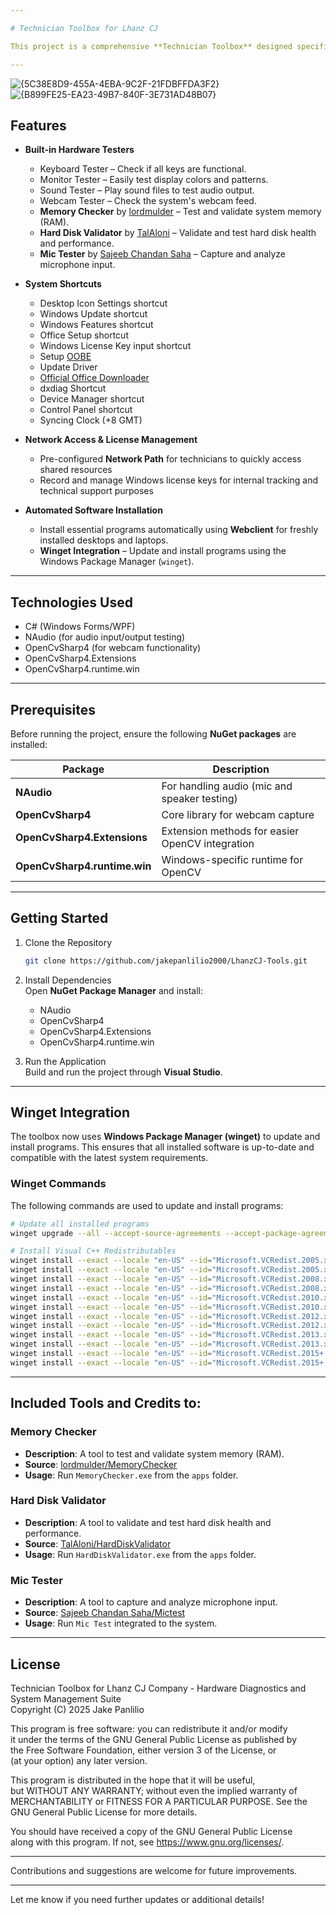 ```yaml
---

# Technician Toolbox for Lhanz CJ

This project is a comprehensive **Technician Toolbox** designed specifically for **Lhanz CJ Trading and Computer Center**. It provides technicians with a set of essential tools to test hardware components, access system settings, install necessary programs, and manage Windows configurations, all from a single application interface.

---
```

![{5C38E8D9-455A-4EBA-9C2F-21FDBFFDA3F2}](https://github.com/user-attachments/assets/94fe6a46-fa5f-488f-ad07-e2f3261ddf34)
![{B899FE25-EA23-49B7-840F-3E731AD48B07}](https://github.com/user-attachments/assets/f5bee822-1244-4c99-b5c0-47ee6885e9a4)



## Features

- **Built-in Hardware Testers**  
    - Keyboard Tester – Check if all keys are functional.  
    - Monitor Tester – Easily test display colors and patterns.  
    - Sound Tester – Play sound files to test audio output.  
    - Webcam Tester – Check the system's webcam feed.  
    - **Memory Checker** by [lordmulder](https://github.com/lordmulder/MemoryChecker) – Test and validate system memory (RAM).  
    - **Hard Disk Validator** by [TalAloni](https://github.com/TalAloni/HardDiskValidator) – Validate and test hard disk health and performance.  
    - **Mic Tester** by [Sajeeb Chandan Saha](https://github.com/sajeebchandan/MicTest) – Capture and analyze microphone input.

- **System Shortcuts**  
    - Desktop Icon Settings shortcut  
    - Windows Update shortcut  
    - Windows Features shortcut  
    - Office Setup shortcut  
    - Windows License Key input shortcut
    - Setup [OOBE](https://learn.microsoft.com/en-us/windows-hardware/customize/desktop/oobexml-in-windows-11)
    - Update Driver
    - [Official Office Downloader](https://support.microsoft.com/en-us/topic/office-deployment-tool-9fbd53e3-18a3-1aef-8cfe-e2eaeeeaaa4c)
    - dxdiag Shortcut
    - Device Manager shortcut
    - Control Panel shortcut
    - Syncing Clock (+8 GMT)

- **Network Access & License Management**  
    - Pre-configured **Network Path** for technicians to quickly access shared resources  
    - Record and manage Windows license keys for internal tracking and technical support purposes

- **Automated Software Installation**  
    - Install essential programs automatically using **Webclient** for freshly installed desktops and laptops.  
    - **Winget Integration** – Update and install programs using the Windows Package Manager (`winget`).

---

## Technologies Used

- C# (Windows Forms/WPF)
- NAudio (for audio input/output testing)
- OpenCvSharp4 (for webcam functionality)
- OpenCvSharp4.Extensions
- OpenCvSharp4.runtime.win

---

## Prerequisites

Before running the project, ensure the following **NuGet packages** are installed:

| Package | Description |
|---|---|
| **NAudio** | For handling audio (mic and speaker testing) |
| **OpenCvSharp4** | Core library for webcam capture |
| **OpenCvSharp4.Extensions** | Extension methods for easier OpenCV integration |
| **OpenCvSharp4.runtime.win** | Windows-specific runtime for OpenCV |

---

## Getting Started

1. Clone the Repository
    ```bash
    git clone https://github.com/jakepanlilio2000/LhanzCJ-Tools.git
    ```

2. Install Dependencies  
   Open **NuGet Package Manager** and install:

    - NAudio
    - OpenCvSharp4
    - OpenCvSharp4.Extensions
    - OpenCvSharp4.runtime.win

3. Run the Application  
   Build and run the project through **Visual Studio**.

---

## Winget Integration

The toolbox now uses **Windows Package Manager (winget)** to update and install programs. This ensures that all installed software is up-to-date and compatible with the latest system requirements.

### Winget Commands
The following commands are used to update and install programs:

```bash
# Update all installed programs
winget upgrade --all --accept-source-agreements --accept-package-agreements

# Install Visual C++ Redistributables
winget install --exact --locale "en-US" --id="Microsoft.VCRedist.2005.x86"
winget install --exact --locale "en-US" --id="Microsoft.VCRedist.2005.x64"
winget install --exact --locale "en-US" --id="Microsoft.VCRedist.2008.x86"
winget install --exact --locale "en-US" --id="Microsoft.VCRedist.2008.x64"
winget install --exact --locale "en-US" --id="Microsoft.VCRedist.2010.x86"
winget install --exact --locale "en-US" --id="Microsoft.VCRedist.2010.x64"
winget install --exact --locale "en-US" --id="Microsoft.VCRedist.2012.x86"
winget install --exact --locale "en-US" --id="Microsoft.VCRedist.2012.x64"
winget install --exact --locale "en-US" --id="Microsoft.VCRedist.2013.x86"
winget install --exact --locale "en-US" --id="Microsoft.VCRedist.2013.x64"
winget install --exact --locale "en-US" --id="Microsoft.VCRedist.2015+.x86"
winget install --exact --locale "en-US" --id="Microsoft.VCRedist.2015+.x64"
```

---

## Included Tools and Credits to:

### Memory Checker
- **Description**: A tool to test and validate system memory (RAM).  
- **Source**: [lordmulder/MemoryChecker](https://github.com/lordmulder/MemoryChecker)  
- **Usage**: Run `MemoryChecker.exe` from the `apps` folder.

### Hard Disk Validator
- **Description**: A tool to validate and test hard disk health and performance.  
- **Source**: [TalAloni/HardDiskValidator](https://github.com/TalAloni/HardDiskValidator)  
- **Usage**: Run `HardDiskValidator.exe` from the `apps` folder.

### Mic Tester
- **Description**: A tool to capture and analyze microphone input.
- **Source**: [Sajeeb Chandan Saha/Mictest](https://github.com/sajeebchandan/MicTest)  
- **Usage**: Run `Mic Test` integrated to the system.
---

## License

Technician Toolbox for Lhanz CJ Company - Hardware Diagnostics and System Management Suite  
Copyright (C) 2025 Jake Panlilio

This program is free software: you can redistribute it and/or modify  
it under the terms of the GNU General Public License as published by  
the Free Software Foundation, either version 3 of the License, or  
(at your option) any later version.

This program is distributed in the hope that it will be useful,  
but WITHOUT ANY WARRANTY; without even the implied warranty of  
MERCHANTABILITY or FITNESS FOR A PARTICULAR PURPOSE.  See the  
GNU General Public License for more details.

You should have received a copy of the GNU General Public License  
along with this program.  If not, see <https://www.gnu.org/licenses/>.

---

Contributions and suggestions are welcome for future improvements.

---

Let me know if you need further updates or additional details!
